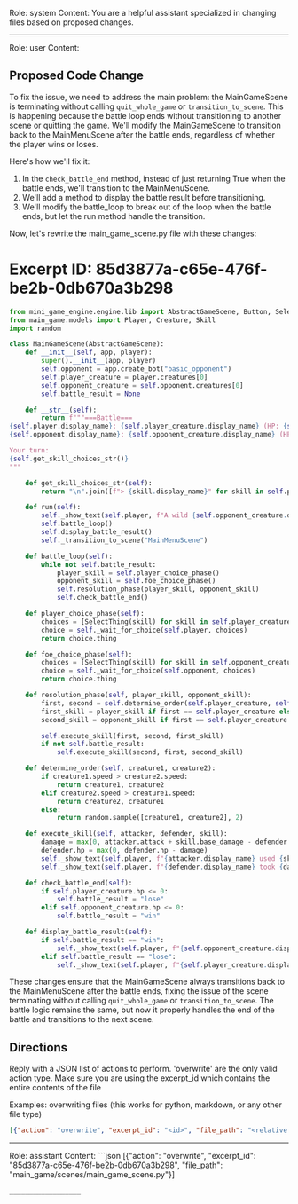 Role: system
Content: You are a helpful assistant specialized in changing files based on proposed changes.
__________________
Role: user
Content: 
## Proposed Code Change
To fix the issue, we need to address the main problem: the MainGameScene is terminating without calling `quit_whole_game` or `transition_to_scene`. This is happening because the battle loop ends without transitioning to another scene or quitting the game. We'll modify the MainGameScene to transition back to the MainMenuScene after the battle ends, regardless of whether the player wins or loses.

Here's how we'll fix it:

1. In the `check_battle_end` method, instead of just returning True when the battle ends, we'll transition to the MainMenuScene.
2. We'll add a method to display the battle result before transitioning.
3. We'll modify the battle_loop to break out of the loop when the battle ends, but let the run method handle the transition.

Now, let's rewrite the main_game_scene.py file with these changes:

# Excerpt ID: 85d3877a-c65e-476f-be2b-0db670a3b298
```python main_game/scenes/main_game_scene.py
from mini_game_engine.engine.lib import AbstractGameScene, Button, SelectThing
from main_game.models import Player, Creature, Skill
import random

class MainGameScene(AbstractGameScene):
    def __init__(self, app, player):
        super().__init__(app, player)
        self.opponent = app.create_bot("basic_opponent")
        self.player_creature = player.creatures[0]
        self.opponent_creature = self.opponent.creatures[0]
        self.battle_result = None

    def __str__(self):
        return f"""===Battle===
{self.player.display_name}: {self.player_creature.display_name} (HP: {self.player_creature.hp}/{self.player_creature.max_hp})
{self.opponent.display_name}: {self.opponent_creature.display_name} (HP: {self.opponent_creature.hp}/{self.opponent_creature.max_hp})

Your turn:
{self.get_skill_choices_str()}
"""

    def get_skill_choices_str(self):
        return "\n".join([f"> {skill.display_name}" for skill in self.player_creature.skills])

    def run(self):
        self._show_text(self.player, f"A wild {self.opponent_creature.display_name} appeared!")
        self.battle_loop()
        self.display_battle_result()
        self._transition_to_scene("MainMenuScene")

    def battle_loop(self):
        while not self.battle_result:
            player_skill = self.player_choice_phase()
            opponent_skill = self.foe_choice_phase()
            self.resolution_phase(player_skill, opponent_skill)
            self.check_battle_end()

    def player_choice_phase(self):
        choices = [SelectThing(skill) for skill in self.player_creature.skills]
        choice = self._wait_for_choice(self.player, choices)
        return choice.thing

    def foe_choice_phase(self):
        choices = [SelectThing(skill) for skill in self.opponent_creature.skills]
        choice = self._wait_for_choice(self.opponent, choices)
        return choice.thing

    def resolution_phase(self, player_skill, opponent_skill):
        first, second = self.determine_order(self.player_creature, self.opponent_creature)
        first_skill = player_skill if first == self.player_creature else opponent_skill
        second_skill = opponent_skill if first == self.player_creature else player_skill

        self.execute_skill(first, second, first_skill)
        if not self.battle_result:
            self.execute_skill(second, first, second_skill)

    def determine_order(self, creature1, creature2):
        if creature1.speed > creature2.speed:
            return creature1, creature2
        elif creature2.speed > creature1.speed:
            return creature2, creature1
        else:
            return random.sample([creature1, creature2], 2)

    def execute_skill(self, attacker, defender, skill):
        damage = max(0, attacker.attack + skill.base_damage - defender.defense)
        defender.hp = max(0, defender.hp - damage)
        self._show_text(self.player, f"{attacker.display_name} used {skill.display_name}!")
        self._show_text(self.player, f"{defender.display_name} took {damage} damage!")

    def check_battle_end(self):
        if self.player_creature.hp <= 0:
            self.battle_result = "lose"
        elif self.opponent_creature.hp <= 0:
            self.battle_result = "win"

    def display_battle_result(self):
        if self.battle_result == "win":
            self._show_text(self.player, f"{self.opponent_creature.display_name} fainted! You win!")
        elif self.battle_result == "lose":
            self._show_text(self.player, f"{self.player_creature.display_name} fainted! You lose!")
```

These changes ensure that the MainGameScene always transitions back to the MainMenuScene after the battle ends, fixing the issue of the scene terminating without calling `quit_whole_game` or `transition_to_scene`. The battle logic remains the same, but now it properly handles the end of the battle and transitions to the next scene.

## Directions
Reply with a JSON list of actions to perform. 'overwrite' are the only valid action type. 
Make sure you are using the excerpt_id which contains the entire contents of the file

Examples:
overwriting files (this works for python, markdown, or any other file type)
```json output_example1
[{"action": "overwrite", "excerpt_id": "<id>", "file_path": "<relative file path>"}]
```

__________________
Role: assistant
Content: ```json
[{"action": "overwrite", "excerpt_id": "85d3877a-c65e-476f-be2b-0db670a3b298", "file_path": "main_game/scenes/main_game_scene.py"}]
```
__________________
